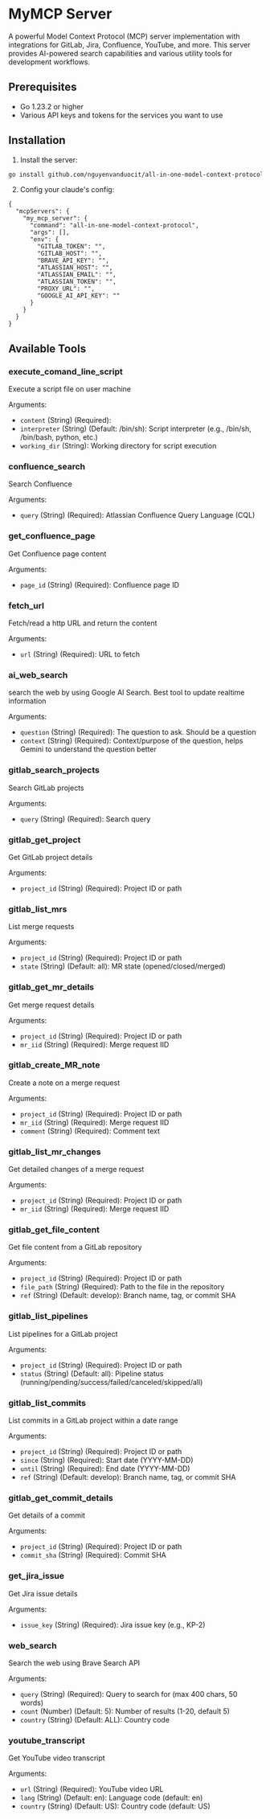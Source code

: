 # MyMCP Server

A powerful Model Context Protocol (MCP) server implementation with integrations for GitLab, Jira, Confluence, YouTube, and more. This server provides AI-powered search capabilities and various utility tools for development workflows.

## Prerequisites

- Go 1.23.2 or higher
- Various API keys and tokens for the services you want to use

## Installation

1. Install the server:
```bash
go install github.com/nguyenvanduocit/all-in-one-model-context-protocol@latest
```

2. Config your claude's config:

```json{claude_desktop_config.json}
{
  "mcpServers": {
    "my_mcp_server": {
      "command": "all-in-one-model-context-protocol",
      "args": [],
      "env": {
        "GITLAB_TOKEN": "",
        "GITLAB_HOST": "",
        "BRAVE_API_KEY": "",
        "ATLASSIAN_HOST": "",
        "ATLASSIAN_EMAIL": "",
        "ATLASSIAN_TOKEN": "",
        "PROXY_URL": "",
        "GOOGLE_AI_API_KEY": ""
      }
    }
  }
}
```

## Available Tools

### execute_comand_line_script

Execute a script file on user machine

Arguments:

- `content` (String) (Required): 
- `interpreter` (String) (Default: /bin/sh): Script interpreter (e.g., /bin/sh, /bin/bash, python, etc.)
- `working_dir` (String): Working directory for script execution

### confluence_search

Search Confluence

Arguments:

- `query` (String) (Required): Atlassian Confluence Query Language (CQL)

### get_confluence_page

Get Confluence page content

Arguments:

- `page_id` (String) (Required): Confluence page ID

### fetch_url

Fetch/read a http URL and return the content

Arguments:

- `url` (String) (Required): URL to fetch

### ai_web_search

search the web by using Google AI Search. Best tool to update realtime information

Arguments:

- `question` (String) (Required): The question to ask. Should be a question
- `context` (String) (Required): Context/purpose of the question, helps Gemini to understand the question better

### gitlab_search_projects

Search GitLab projects

Arguments:

- `query` (String) (Required): Search query

### gitlab_get_project

Get GitLab project details

Arguments:

- `project_id` (String) (Required): Project ID or path

### gitlab_list_mrs

List merge requests

Arguments:

- `project_id` (String) (Required): Project ID or path
- `state` (String) (Default: all): MR state (opened/closed/merged)

### gitlab_get_mr_details

Get merge request details

Arguments:

- `project_id` (String) (Required): Project ID or path
- `mr_iid` (String) (Required): Merge request IID

### gitlab_create_MR_note

Create a note on a merge request

Arguments:

- `project_id` (String) (Required): Project ID or path
- `mr_iid` (String) (Required): Merge request IID
- `comment` (String) (Required): Comment text

### gitlab_list_mr_changes

Get detailed changes of a merge request

Arguments:

- `project_id` (String) (Required): Project ID or path
- `mr_iid` (String) (Required): Merge request IID

### gitlab_get_file_content

Get file content from a GitLab repository

Arguments:

- `project_id` (String) (Required): Project ID or path
- `file_path` (String) (Required): Path to the file in the repository
- `ref` (String) (Default: develop): Branch name, tag, or commit SHA

### gitlab_list_pipelines

List pipelines for a GitLab project

Arguments:

- `project_id` (String) (Required): Project ID or path
- `status` (String) (Default: all): Pipeline status (running/pending/success/failed/canceled/skipped/all)

### gitlab_list_commits

List commits in a GitLab project within a date range

Arguments:

- `project_id` (String) (Required): Project ID or path
- `since` (String) (Required): Start date (YYYY-MM-DD)
- `until` (String) (Required): End date (YYYY-MM-DD)
- `ref` (String) (Default: develop): Branch name, tag, or commit SHA

### gitlab_get_commit_details

Get details of a commit

Arguments:

- `project_id` (String) (Required): Project ID or path
- `commit_sha` (String) (Required): Commit SHA

### get_jira_issue

Get Jira issue details

Arguments:

- `issue_key` (String) (Required): Jira issue key (e.g., KP-2)

### web_search

Search the web using Brave Search API

Arguments:

- `query` (String) (Required): Query to search for (max 400 chars, 50 words)
- `count` (Number) (Default: 5): Number of results (1-20, default 5)
- `country` (String) (Default: ALL): Country code

### youtube_transcript

Get YouTube video transcript

Arguments:

- `url` (String) (Required): YouTube video URL
- `lang` (String) (Default: en): Language code (default: en)
- `country` (String) (Default: US): Country code (default: US)

